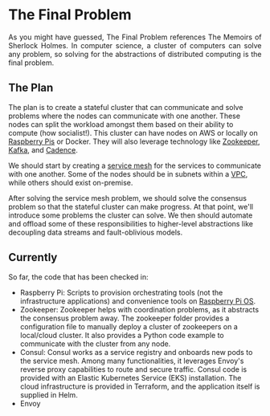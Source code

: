 # The Final Problem
<p align="justify">
As you might have guessed, The Final Problem references The Memoirs of Sherlock Holmes. In computer science, a cluster of computers can solve any problem, so solving for the abstractions of distributed computing is the final problem.
</p>

## The Plan
The plan is to create a stateful cluster that can communicate and solve problems where the nodes can communicate with one another. These nodes can split the workload amongst them based on their ability to compute (how socialist!). This cluster can have nodes on AWS or locally on [Raspberry Pis](https://www.raspberrypi.org/) or Docker. They will also leverage technology like [Zookeeper](https://zookeeper.apache.org/), [Kafka](https://kafka.apache.org/), and [Cadence](https://cadenceworkflow.io/).

We should start by creating a [service mesh](https://en.wikipedia.org/wiki/Service_mesh) for the services to communicate with one another. Some of the nodes should be in subnets within a [VPC](https://en.wikipedia.org/wiki/Virtual_private_cloud), while others should exist on-premise.

After solving the service mesh problem, we should solve the consensus problem so that the stateful cluster can make progress. At that point, we'll introduce some problems the cluster can solve. We then should automate and offload some of these responsibilities to higher-level abstractions like decoupling data streams and fault-oblivious models.

## Currently
So far, the code that has been checked in:
- Raspberry Pi: Scripts to provision orchestrating tools (not the infrastructure applications) and convenience tools on [Raspberry Pi OS](https://www.raspberrypi.com/software/).
- Zookeeper: Zookeeper helps with coordination problems, as it abstracts the consensus problem away. The zookeeper folder provides a configuration file to manually deploy a cluster of zookeepers on a local/cloud cluster. It also provides a Python code example to communicate with the cluster from any node.
- Consul: Consul works as a service registry and onboards new pods to the service mesh. Among many functionalities, it leverages Envoy's reverse proxy capabilities to route and secure traffic. Consul code is provided with an Elastic Kubernetes Service (EKS) installation. The cloud infrastructure is provided in Terraform, and the application itself is supplied in Helm.
- Envoy
